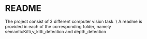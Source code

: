 # README
The project consist of 3 different computer vision task. \\
A readme is provided in each of the corresponding folder, namely semanticKitti,v_kitti_detection and depth_detection


